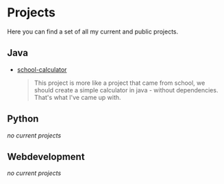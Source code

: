 # Projects
Here you can find a set of all my current and public projects.

## Java
- [school-calculator](https://github.com/Kuschel-Swein/school-calculator)
  > This project is more like a project that came from school, we should create a simple calculator in java - without dependencies. That's what I've came up with.

## Python
_no current projects_

## Webdevelopment
_no current projects_
